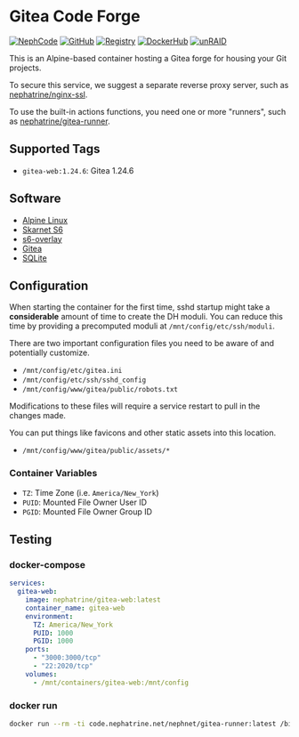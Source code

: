 <!--
SPDX-FileCopyrightText: 2019-2025 Daniel Wolf <nephatrine@gmail.com>
SPDX-License-Identifier: ISC
-->

# Gitea Code Forge

[![NephCode](https://img.shields.io/static/v1?label=Git&message=NephCode&color=teal)](https://code.nephatrine.net/NephNET/docker-gitea-web)
[![GitHub](https://img.shields.io/static/v1?label=Git&message=GitHub&color=teal)](https://github.com/nephatrine/docker-gitea-web)
[![Registry](https://img.shields.io/static/v1?label=OCI&message=NephCode&color=blue)](https://code.nephatrine.net/NephNET/-/packages/container/gitea-web/latest)
[![DockerHub](https://img.shields.io/static/v1?label=OCI&message=DockerHub&color=blue)](https://hub.docker.com/repository/docker/nephatrine/gitea-web/general)
[![unRAID](https://img.shields.io/static/v1?label=unRAID&message=template&color=orange)](https://code.nephatrine.net/NephNET/unraid-containers)

This is an Alpine-based container hosting a Gitea forge for housing your Git
projects.

To secure this service, we suggest a separate reverse proxy server, such as
[nephatrine/nginx-ssl](https://hub.docker.com/repository/docker/nephatrine/nginx-ssl/general).

To use the built-in actions functions, you need one or more "runners", such as
[nephatrine/gitea-runner](https://hub.docker.com/repository/docker/nephatrine/gitea-runner/general).

## Supported Tags

- `gitea-web:1.24.6`: Gitea 1.24.6

## Software

- [Alpine Linux](https://alpinelinux.org/)
- [Skarnet S6](https://skarnet.org/software/s6/)
- [s6-overlay](https://github.com/just-containers/s6-overlay)
- [Gitea](https://about.gitea.com/)
- [SQLite](https://sqlite.org/)

## Configuration

When starting the container for the first time, sshd startup might take a
**considerable** amount of time to create the DH moduli. You can reduce this
time by providing a precomputed moduli at `/mnt/config/etc/ssh/moduli`.

There are two important configuration files you need to be aware of and
potentially customize.

- `/mnt/config/etc/gitea.ini`
- `/mnt/config/etc/ssh/sshd_config`
- `/mnt/config/www/gitea/public/robots.txt`

Modifications to these files will require a service restart to pull in the
changes made.

You can put things like favicons and other static assets into this location.

- `/mnt/config/www/gitea/public/assets/*`

### Container Variables

- `TZ`: Time Zone (i.e. `America/New_York`)
- `PUID`: Mounted File Owner User ID
- `PGID`: Mounted File Owner Group ID

## Testing

### docker-compose

```yaml
services:
  gitea-web:
    image: nephatrine/gitea-web:latest
    container_name: gitea-web
    environment:
      TZ: America/New_York
      PUID: 1000
      PGID: 1000
    ports:
      - "3000:3000/tcp"
      - "22:2020/tcp"
    volumes:
      - /mnt/containers/gitea-web:/mnt/config
```

### docker run

```bash
docker run --rm -ti code.nephatrine.net/nephnet/gitea-runner:latest /bin/bash
```
